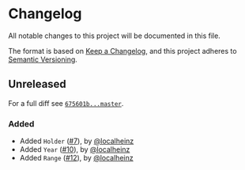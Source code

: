 # Changelog

All notable changes to this project will be documented in this file.

The format is based on [Keep a Changelog](https://keepachangelog.com/en/1.0.0/), and this project adheres to [Semantic Versioning](https://semver.org/spec/v2.0.0.html).

## Unreleased

For a full diff see [`675601b...master`][675601b...master].

### Added

* Added `Holder` ([#7]), by [@localheinz]
* Added `Year` ([#10]), by [@localheinz]
* Added `Range` ([#12]), by [@localheinz]

[675601b...master]: https://github.com/ergebnis/license/compare/675601b...master

[#7]: https://github.com/ergebnis/license/pull/7
[#10]: https://github.com/ergebnis/license/pull/10
[#12]: https://github.com/ergebnis/license/pull/12

[@localheinz]: https://github.com/localheinz
